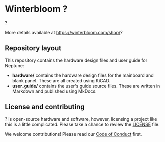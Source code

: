 # Winterbloom ?

?

More details available at https://winterbloom.com/shop/?

## Repository layout

This repository contains the hardware design files and user guide for Neptune:

- **hardware/** contains the hardware design files for the mainboard and blank panel. These are all created using KiCAD.
- **user_guide/** contains the user's guide source files. These are written in Markdown and published using MkDocs.

## License and contributing

? is open-source hardware and software, however, licensing a project like this is a little complicated. Please take a chance to review the [LICENSE](LICENSE.md) file.

We welcome contributions! Please read our [Code of Conduct](CODE_OF_CONDUCT.md) first.
